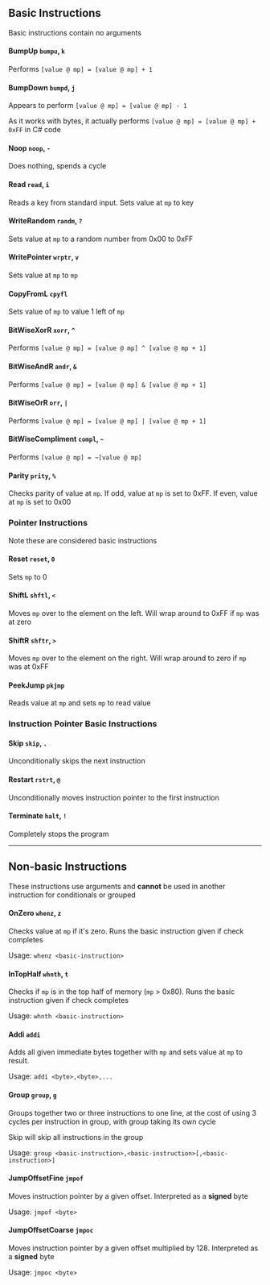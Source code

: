 ﻿## Basic Instructions
Basic instructions contain no arguments

#### BumpUp `bumpu`, `k`
Performs `[value @ mp] = [value @ mp] + 1`

#### BumpDown `bumpd`, `j`
Appears to perform `[value @ mp] = [value @ mp] - 1`

As it works with bytes, it actually performs `[value @ mp] = [value @ mp] + 0xFF` in C# code

#### Noop `noop`, `-`
Does nothing, spends a cycle

#### Read `read`, `i`
Reads a key from standard input. Sets value at `mp` to key

#### WriteRandom `randm`, `?`
Sets value at `mp` to a random number from 0x00 to 0xFF

#### WritePointer `wrptr`, `v`
Sets value at `mp` to `mp`

#### CopyFromL `cpyfl`
Sets value of `mp` to value 1 left of `mp`

#### BitWiseXorR `xorr`, `^`
Performs `[value @ mp] = [value @ mp] ^ [value @ mp + 1]`

#### BitWiseAndR `andr`, `&`
Performs `[value @ mp] = [value @ mp] & [value @ mp + 1]`

#### BitWiseOrR `orr`, `|`
Performs `[value @ mp] = [value @ mp] | [value @ mp + 1]`

#### BitWiseCompliment `compl`, `~`
Performs `[value @ mp] = ~[value @ mp]`

#### Parity `prity`, `%`
Checks parity of value at `mp`.
If odd, value at `mp` is set to 0xFF.
If even, value at `mp` is set to 0x00

### Pointer Instructions
Note these are considered basic instructions

#### Reset `reset`, `0`
Sets `mp` to 0

#### ShiftL `shftl`, `<`
Moves `mp` over to the element on the left. Will wrap around to 0xFF if `mp` was at zero

#### ShiftR `shftr`, `>`
Moves `mp` over to the element on the right. Will wrap around to zero if `mp` was at 0xFF

#### PeekJump `pkjmp`
Reads value at `mp` and sets `mp` to read value

### Instruction Pointer Basic Instructions

#### Skip `skip`, `.`
Unconditionally skips the next instruction

#### Restart `rstrt`, `@`
Unconditionally moves instruction pointer to the first instruction

#### Terminate `halt`, `!`
Completely stops the program

---

## Non-basic Instructions
These instructions use arguments and **cannot** be used in another instruction for conditionals or grouped

#### OnZero `whenz`, `z`
Checks value at `mp` if it's zero. Runs the basic instruction given if check completes

Usage: `whenz <basic-instruction>`

#### InTopHalf `whnth`, `t`
Checks if `mp` is in the top half of memory (`mp` > 0x80). Runs the basic instruction given if check completes

Usage: `whnth <basic-instruction>`

#### Addi `addi`
Adds all given immediate bytes together with `mp` and sets value at `mp` to result.

Usage: `addi <byte>,<byte>,...`

#### Group `group`, `g`
Groups together two or three instructions to one line, at the cost of using 3 cycles per instruction in group, with group taking its own cycle

Skip will skip all instructions in the group

Usage: `group <basic-instruction>,<basic-instruction>[,<basic-instruction>]`

#### JumpOffsetFine `jmpof`
Moves instruction pointer by a given offset. Interpreted as a **signed** byte

Usage: `jmpof <byte>`

#### JumpOffsetCoarse `jmpoc`
Moves instruction pointer by a given offset multiplied by 128. Interpreted as a **signed** byte

Usage: `jmpoc <byte>`